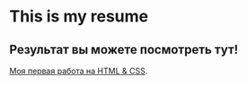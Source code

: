 # This is my resume

## Результат вы можете посмотреть тут!


[Моя первая работа на HTML & CSS]([https://70eventy.github.io/resume/]").
